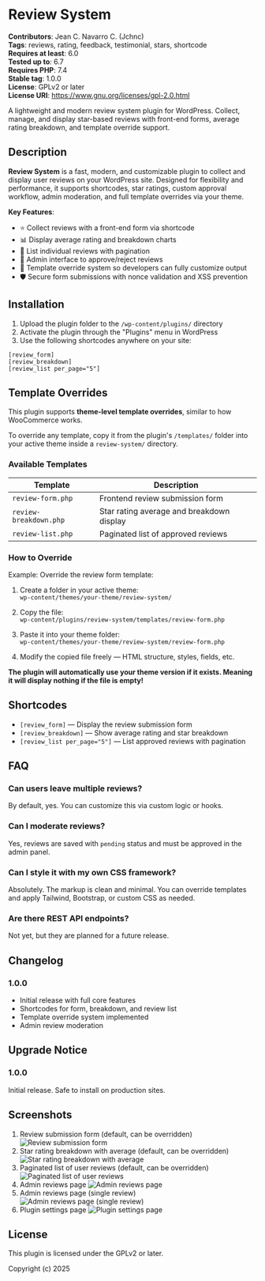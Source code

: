# Review System

**Contributors**: Jean C. Navarro C. (Jchnc)  
**Tags**: reviews, rating, feedback, testimonial, stars, shortcode  
**Requires at least**: 6.0  
**Tested up to**: 6.7  
**Requires PHP**: 7.4  
**Stable tag**: 1.0.0  
**License**: GPLv2 or later  
**License URI**: https://www.gnu.org/licenses/gpl-2.0.html  

A lightweight and modern review system plugin for WordPress. Collect, manage, and display star-based reviews with front-end forms, average rating breakdown, and template override support.

## Description

**Review System** is a fast, modern, and customizable plugin to collect and display user reviews on your WordPress site. Designed for flexibility and performance, it supports shortcodes, star ratings, custom approval workflow, admin moderation, and full template overrides via your theme.

**Key Features**:

- ⭐ Collect reviews with a front-end form via shortcode
- 📊 Display average rating and breakdown charts
- 🧾 List individual reviews with pagination
- 🧠 Admin interface to approve/reject reviews
- 🧩 Template override system so developers can fully customize output
- 🛡️ Secure form submissions with nonce validation and XSS prevention

## Installation

1. Upload the plugin folder to the `/wp-content/plugins/` directory
2. Activate the plugin through the "Plugins" menu in WordPress
3. Use the following shortcodes anywhere on your site:

```
[review_form]
[review_breakdown]
[review_list per_page="5"]
```


## Template Overrides

This plugin supports **theme-level template overrides**, similar to how WooCommerce works.

To override any template, copy it from the plugin's `/templates/` folder into your active theme inside a `review-system/` directory.

### Available Templates

| Template | Description |
|----------|-------------|
| `review-form.php` | Frontend review submission form |
| `review-breakdown.php` | Star rating average and breakdown display |
| `review-list.php` | Paginated list of approved reviews |

### How to Override

Example: Override the review form template:

1. Create a folder in your active theme:  
`wp-content/themes/your-theme/review-system/`

2. Copy the file:  
`wp-content/plugins/review-system/templates/review-form.php`

3. Paste it into your theme folder:  
`wp-content/themes/your-theme/review-system/review-form.php`

4. Modify the copied file freely — HTML structure, styles, fields, etc.

**The plugin will automatically use your theme version if it exists. Meaning it will display nothing if the file is empty!**

## Shortcodes

- `[review_form]` — Display the review submission form
- `[review_breakdown]` — Show average rating and star breakdown
- `[review_list per_page="5"]` — List approved reviews with pagination

## FAQ

### Can users leave multiple reviews?

By default, yes. You can customize this via custom logic or hooks.

### Can I moderate reviews?

Yes, reviews are saved with `pending` status and must be approved in the admin panel.

### Can I style it with my own CSS framework?

Absolutely. The markup is clean and minimal. You can override templates and apply Tailwind, Bootstrap, or custom CSS as needed.

### Are there REST API endpoints?

Not yet, but they are planned for a future release.

## Changelog

### 1.0.0
* Initial release with full core features
* Shortcodes for form, breakdown, and review list
* Template override system implemented
* Admin review moderation

## Upgrade Notice

### 1.0.0
Initial release. Safe to install on production sites.

## Screenshots

1. Review submission form (default, can be overridden)
![Review submission form](/assets/screenshots/review-form.png)
2. Star rating breakdown with average (default, can be overridden)
![Star rating breakdown with average](/assets/screenshots/reviews-breakdown.png)
3. Paginated list of user reviews (default, can be overridden)
![Paginated list of user reviews](/assets/screenshots/reviews-list.png)
4. Admin reviews page
![Admin reviews page](/assets/screenshots/reviews-admin-table.png)
5. Admin reviews page (single review)
![Admin reviews page (single review)](/assets/screenshots/reviews-admin-single.png)
6. Plugin settings page
![Plugin settings page](/assets/screenshots/reviews-settings.png)

## License

This plugin is licensed under the GPLv2 or later.

Copyright (c) 2025